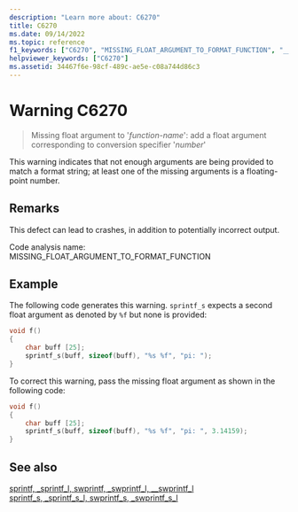 ```yaml
---
description: "Learn more about: C6270"
title: C6270
ms.date: 09/14/2022
ms.topic: reference
f1_keywords: ["C6270", "MISSING_FLOAT_ARGUMENT_TO_FORMAT_FUNCTION", "__WARNING_MISSING_FLOAT_ARGUMENT_TO_FORMAT_FUNCTION"]
helpviewer_keywords: ["C6270"]
ms.assetid: 34467f6e-98cf-489c-ae5e-c08a744d86c3
---
```

# Warning C6270

> Missing float argument to '*function-name*': add a float argument corresponding to conversion specifier '*number*'

This warning indicates that not enough arguments are being provided to match a format string; at least one of the missing arguments is a floating-point number.

## Remarks

This defect can lead to crashes, in addition to potentially incorrect output.

Code analysis name: MISSING_FLOAT_ARGUMENT_TO_FORMAT_FUNCTION

## Example

The following code generates this warning. `sprintf_s` expects a second float argument as denoted by `%f` but none is provided:

```cpp
void f()
{
    char buff [25];
    sprintf_s(buff, sizeof(buff), "%s %f", "pi: ");
}
```

To correct this warning, pass the missing float argument as shown in the following code:

```cpp
void f()
{
    char buff [25];
    sprintf_s(buff, sizeof(buff), "%s %f", "pi: ", 3.14159);
}
```

## See also

[sprintf, _sprintf_l, swprintf, _swprintf_l, \__swprintf_l](../c-runtime-library/reference/sprintf-sprintf-l-swprintf-swprintf-l-swprintf-l.md)\
[sprintf_s, _sprintf_s_l, swprintf_s, _swprintf_s_l](/cpp/c-runtime-library/reference/sprintf-s-sprintf-s-l-swprintf-s-swprintf-s-l)
